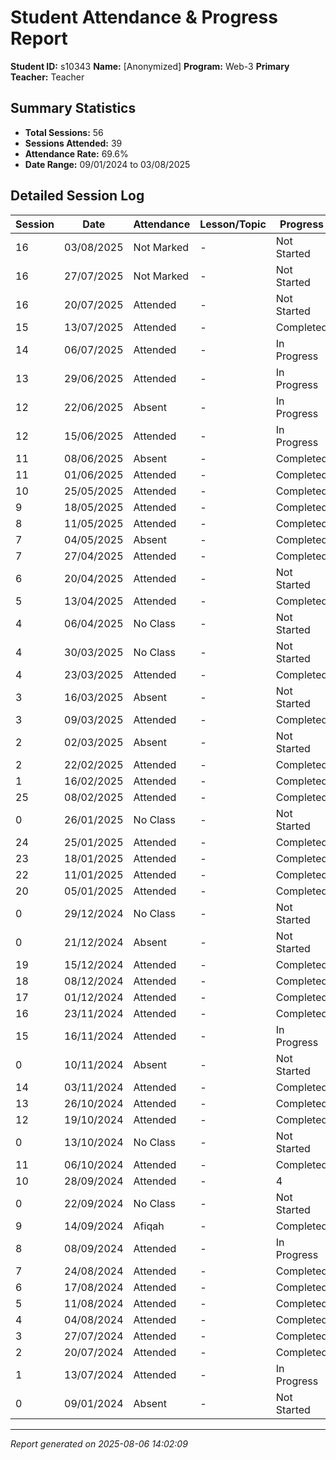 # Student Attendance & Progress Report

**Student ID:** s10343
**Name:** [Anonymized]
**Program:** Web-3
**Primary Teacher:** Teacher

## Summary Statistics
- **Total Sessions:** 56
- **Sessions Attended:** 39
- **Attendance Rate:** 69.6%
- **Date Range:** 09/01/2024 to 03/08/2025

## Detailed Session Log

| Session | Date | Attendance | Lesson/Topic | Progress |
|---------|------|------------|--------------|----------|
| 16 | 03/08/2025 | Not Marked | - | Not Started |
| 16 | 27/07/2025 | Not Marked | - | Not Started |
| 16 | 20/07/2025 | Attended | - | Not Started |
| 15 | 13/07/2025 | Attended | - | Completed |
| 14 | 06/07/2025 | Attended | - | In Progress |
| 13 | 29/06/2025 | Attended | - | In Progress |
| 12 | 22/06/2025 | Absent | - | In Progress |
| 12 | 15/06/2025 | Attended | - | In Progress |
| 11 | 08/06/2025 | Absent | - | Completed |
| 11 | 01/06/2025 | Attended | - | Completed |
| 10 | 25/05/2025 | Attended | - | Completed |
| 9 | 18/05/2025 | Attended | - | Completed |
| 8 | 11/05/2025 | Attended | - | Completed |
| 7 | 04/05/2025 | Absent | - | Completed |
| 7 | 27/04/2025 | Attended | - | Completed |
| 6 | 20/04/2025 | Attended | - | Not Started |
| 5 | 13/04/2025 | Attended | - | Completed |
| 4 | 06/04/2025 | No Class | - | Not Started |
| 4 | 30/03/2025 | No Class | - | Not Started |
| 4 | 23/03/2025 | Attended | - | Completed |
| 3 | 16/03/2025 | Absent | - | Not Started |
| 3 | 09/03/2025 | Attended | - | Completed |
| 2 | 02/03/2025 | Absent | - | Not Started |
| 2 | 22/02/2025 | Attended | - | Completed |
| 1 | 16/02/2025 | Attended | - | Completed |
| 25 | 08/02/2025 | Attended | - | Completed |
| 0 | 26/01/2025 | No Class | - | Not Started |
| 24 | 25/01/2025 | Attended | - | Completed |
| 23 | 18/01/2025 | Attended | - | Completed |
| 22 | 11/01/2025 | Attended | - | Completed |
| 20 | 05/01/2025 | Attended | - | Completed |
| 0 | 29/12/2024 | No Class | - | Not Started |
| 0 | 21/12/2024 | Absent | - | Not Started |
| 19 | 15/12/2024 | Attended | - | Completed |
| 18 | 08/12/2024 | Attended | - | Completed |
| 17 | 01/12/2024 | Attended | - | Completed |
| 16 | 23/11/2024 | Attended | - | Completed |
| 15 | 16/11/2024 | Attended | - | In Progress |
| 0 | 10/11/2024 | Absent | - | Not Started |
| 14 | 03/11/2024 | Attended | - | Completed |
| 13 | 26/10/2024 | Attended | - | Completed |
| 12 | 19/10/2024 | Attended | - | Completed |
| 0 | 13/10/2024 | No Class | - | Not Started |
| 11 | 06/10/2024 | Attended | - | Completed |
| 10 | 28/09/2024 | Attended | - | 4 |
| 0 | 22/09/2024 | No Class | - | Not Started |
| 9 | 14/09/2024 | Afiqah | - | Completed |
| 8 | 08/09/2024 | Attended | - | In Progress |
| 7 | 24/08/2024 | Attended | - | Completed |
| 6 | 17/08/2024 | Attended | - | Completed |
| 5 | 11/08/2024 | Attended | - | Completed |
| 4 | 04/08/2024 | Attended | - | Completed |
| 3 | 27/07/2024 | Attended | - | Completed |
| 2 | 20/07/2024 | Attended | - | Completed |
| 1 | 13/07/2024 | Attended | - | In Progress |
| 0 | 09/01/2024 | Absent | - | Not Started |

---
*Report generated on 2025-08-06 14:02:09*